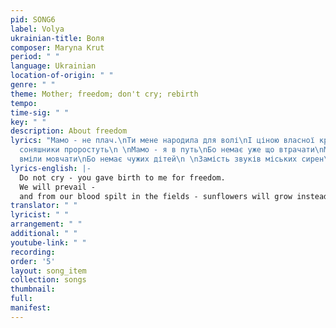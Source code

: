 ```yaml
---
pid: SONG6
label: Volya
ukrainian-title: Воля
composer: Maryna Krut
period: " "
language: Ukrainian
location-of-origin: " "
genre: " "
theme: Mother; freedom; don't cry; rebirth
tempo:
time-sig: " "
key: " "
description: About freedom
lyrics: "Мамо - не плач.\nТи мене народила для волі\nІ ціною власної крові\nВ полі
  соняшники проростуть\n \nМамо - я в путь\nБо немає уже що втрачати\nМи ніколи не
  вміли мовчати\nБо немає чужих дітей\n \nЗамість звуків міських сирен\nЗаспівай мен\nhttps://lyricstranslate.com/en/krut-volya-lyrics.html"
lyrics-english: |-
  Do not cry - you gave birth to me for freedom.
  We will prevail -
  and from our blood spilt in the fields - sunflowers will grow instead.
translator: " "
lyricist: " "
arrangement: " "
additional: " "
youtube-link: " "
recording:
order: '5'
layout: song_item
collection: songs
thumbnail:
full:
manifest:
---
```

